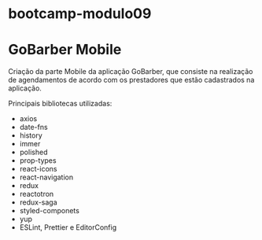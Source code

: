 # bootcamp-modulo09
<h1>GoBarber Mobile</h1>
<p>Criação da parte Mobile da aplicação GoBarber, que consiste na realização de agendamentos de acordo com os prestadores que estão cadastrados na aplicação.</p>
<p>Principais bibliotecas utilizadas:</p>
<ul>
  <li>axios</li>
  <li>date-fns</li>
  <li>history</li>
  <li>immer</li>
  <li>polished</li>
  <li>prop-types</li>
  <li>react-icons</li>
  <li>react-navigation</li>
  <li>redux</li>
  <li>reactotron</li>
  <li>redux-saga</li>
  <li>styled-componets</li>
  <li>yup</li>
  <li>ESLint, Prettier e EditorConfig</li>
</ul>
